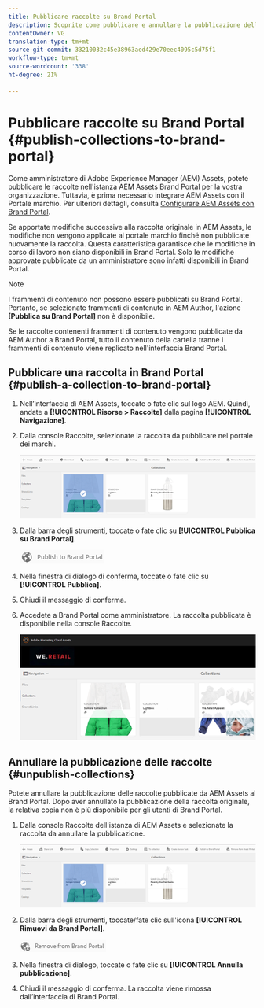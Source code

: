 ```yaml
---
title: Pubblicare raccolte su Brand Portal
description: Scoprite come pubblicare e annullare la pubblicazione delle raccolte in Brand Portal.
contentOwner: VG
translation-type: tm+mt
source-git-commit: 33210032c45e38963aed429e70eec4095c5d75f1
workflow-type: tm+mt
source-wordcount: '338'
ht-degree: 21%

---
```



# Pubblicare raccolte su Brand Portal {#publish-collections-to-brand-portal}

Come amministratore di Adobe Experience Manager (AEM) Assets, potete pubblicare le raccolte nell&#39;istanza  AEM Assets Brand Portal per la vostra organizzazione. Tuttavia, è prima necessario integrare  AEM Assets con il Portale marchio. Per ulteriori dettagli, consulta [Configurare AEM Assets con Brand Portal](configure-aem-assets-with-brand-portal.md).

Se apportate modifiche successive alla raccolta originale in  AEM Assets, le modifiche non vengono applicate al portale marchio finché non pubblicate nuovamente la raccolta. Questa caratteristica garantisce che le modifiche in corso di lavoro non siano disponibili in Brand Portal. Solo le modifiche approvate pubblicate da un amministratore sono infatti disponibili in Brand Portal.

>[!NOTE]
>
>I frammenti di contenuto non possono essere pubblicati su Brand Portal. Pertanto, se selezionate frammenti di contenuto in AEM Author, l&#39;azione **[Pubblica su Brand Portal]** non è disponibile.
>
>Se le raccolte contenenti frammenti di contenuto vengono pubblicate da AEM Author a Brand Portal, tutto il contenuto della cartella tranne i frammenti di contenuto viene replicato nell&#39;interfaccia Brand Portal.

## Pubblicare una raccolta in Brand Portal {#publish-a-collection-to-brand-portal}

1. Nell’interfaccia  di AEM Assets, toccate o fate clic sul logo AEM. Quindi, andate a **[!UICONTROL Risorse > Raccolte]** dalla pagina **[!UICONTROL Navigazione]**.
2. Dalla console Raccolte, selezionate la raccolta da pubblicare nel portale dei marchi.

   ![select_collection](assets/select_collection.png)

3. Dalla barra degli strumenti, toccate o fate clic su **[!UICONTROL Pubblica su Brand Portal]**.

   ![publish_to_bp_icon](assets/publish_to_bp_icon.png)

4. Nella finestra di dialogo di conferma, toccate o fate clic su **[!UICONTROL Pubblica]**.
5. Chiudi il messaggio di conferma.
6. Accedete a Brand Portal come amministratore. La raccolta pubblicata è disponibile nella console Raccolte.

   ![published_collection](assets/published_collection.png)

## Annullare la pubblicazione delle raccolte {#unpublish-collections}

Potete annullare la pubblicazione delle raccolte pubblicate da  AEM Assets al Brand Portal. Dopo aver annullato la pubblicazione della raccolta originale, la relativa copia non è più disponibile per gli utenti di Brand Portal.

1. Dalla console Raccolte dell&#39;istanza di AEM Assets  e selezionate la raccolta da annullare la pubblicazione.

   ![select_collection-1](assets/select_collection-1.png)

2. Dalla barra degli strumenti, toccate/fate clic sull&#39;icona **[!UICONTROL Rimuovi da Brand Portal]**.

   ![remove_from_bp_icon](assets/remove_from_bp_icon.png)

3. Nella finestra di dialogo, toccate o fate clic su **[!UICONTROL Annulla pubblicazione]**.
4. Chiudi il messaggio di conferma. La raccolta viene rimossa dall’interfaccia di Brand Portal.
